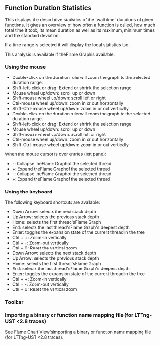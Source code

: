 ## Function Duration Statistics

This displays the descriptive statistics of the 'wall time' durations of given functions. It gives an
			overview of how often a function is called, how much total time it took, its mean duration as well as
			its maximum, minimum times and the standard deviation.

If a time range is selected it will display the local statistics too.

This analysis is available if theFlame Graphis available.

### Using the mouse
- Double-click on the duration rulerwill zoom the graph to the selected duration range.
- Shift-left-click or drag: Extend or shrink the selection range
- Mouse wheel up/down: scroll up or down
- Shift-mouse wheel up/down: scroll left or right
- Ctrl-mouse wheel up/down: zoom in or out horizontally
- Shift-Ctrl-mouse wheel up/down: zoom in or out vertically
- Double-click on the duration rulerwill zoom the graph to the selected duration range.
- Shift-left-click or drag: Extend or shrink the selection range
- Mouse wheel up/down: scroll up or down
- Shift-mouse wheel up/down: scroll left or right
- Ctrl-mouse wheel up/down: zoom in or out horizontally
- Shift-Ctrl-mouse wheel up/down: zoom in or out vertically

When the mouse cursor is over entries (left pane):
- -: Collapse theFlame Graphof the selected thread
- +: Expand theFlame Graphof the selected thread
- -: Collapse theFlame Graphof the selected thread
- +: Expand theFlame Graphof the selected thread

### Using the keyboard

The following keyboard shortcuts are available:
- Down Arrow: selects the next stack depth
- Up Arrow: selects the previous stack depth
- Home: selects the first thread'sFlame Graph
- End: selects the last thread'sFlame Graph's deepest depth
- Enter: toggles the expansion state of the current thread in the tree
- Ctrl + +: Zoom-in vertically
- Ctrl + -: Zoom-out vertically
- Ctrl + 0: Reset the vertical zoom
- Down Arrow: selects the next stack depth
- Up Arrow: selects the previous stack depth
- Home: selects the first thread'sFlame Graph
- End: selects the last thread'sFlame Graph's deepest depth
- Enter: toggles the expansion state of the current thread in the tree
- Ctrl + +: Zoom-in vertically
- Ctrl + -: Zoom-out vertically
- Ctrl + 0: Reset the vertical zoom

### Toolbar

### Importing a binary or function name mapping file (for LTTng-UST <2.8 traces)

See Flame Chart View'sImporting a binary or function name mapping file (for LTTng-UST <2.8 traces).